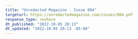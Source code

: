```yaml
---
title: "Unredacted Magazine - Issue 004"
targeturl: https://unredactedmagazine.com/issues/004.pdf 
response_type: reshare
dt_published: "2022-10-05 20:13"
dt_updated: "2022-10-05 20:13 -05:00"
---
```

